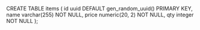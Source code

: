 CREATE TABLE items (
   id uuid DEFAULT gen_random_uuid() PRIMARY KEY,
   name varchar(255) NOT NULL,
   price numeric(20, 2) NOT NULL,
   qty integer NOT NULL
);